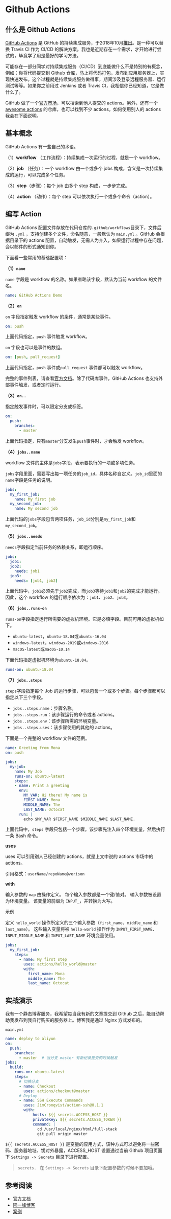 # Github Actions

## 什么是 Github Actions

[GitHub Actions](https://github.com/features/actions) 是 GitHub 的持续集成服务，于2018年10月[推出](https://github.blog/changelog/2018-10-16-github-actions-limited-beta/)。是一种可以替换 Travis CI 作为 CI/CD 的解决方案。我也是近期存在一个需求，才开始进行尝试的，毕竟学了用是最好的学习方法。

可能存在一部分同学对持续集成服务（CI/CD）到底能做什么不是特别的有概念，例如：你将代码提交到 Github 仓库，马上将代码打包，发布到应用服务器上，实现快速发布。这个过程就是持续集成服务做得事，期间涉及登录远程服务器、运行测试等等。如果你之前用过 Jenkins 或者 Travis CI，我相信你已经知道，它是做什么了。

GitHub 做了一个[官方市场](https://github.com/marketplace?type=actions)，可以搜索到他人提交的 actions。另外，还有一个 [awesome actions](https://github.com/sdras/awesome-actions) 的仓库，也可以找到不少 actions。如何使用别人的 actions 我会在下面说明。

## 基本概念

GitHub Actions 有一些自己的术语。

（1）**workflow** （工作流程）：持续集成一次运行的过程，就是一个 workflow。

（2）**job** （任务）：一个 workflow 由一个或多个 jobs 构成，含义是一次持续集成的运行，可以完成多个任务。

（3）**step**（步骤）：每个 job 由多个 step 构成，一步步完成。

（4）**action** （动作）：每个 step 可以依次执行一个或多个命令（action）。

## 编写 Action

GitHub Actions 配置文件存放在代码仓库的`.github/workflows`目录下，文件后缀为 `.yml` ，支持创建多个文件，命名随意，一般默认为 `main.yml` 。GitHub 会根据目录下的 actions 配置，自动触发，无需人为介入，如果运行过程中存在问题，会以邮件的形式通知到你。

下面看一些常用的基础配置项：

**（1）`name`**

`name` 字段是 workflow 的名称。如果省略该字段，默认为当前 workflow 的文件名。

 ```yaml
 name: GitHub Actions Demo
 ```

**（2）`on`**

`on` 字段指定触发 workflow 的条件，通常是某些事件。

 ```yaml
 on: push
 ```

上面代码指定，`push` 事件触发 workflow。

`on` 字段也可以是事件的数组。

 ```yaml
 on: [push, pull_request]
 ```

上面代码指定，`push` 事件或`pull_request` 事件都可以触发 workflow。

完整的事件列表，请查看[官方文档](https://help.github.com/en/articles/events-that-trigger-workflows)。除了代码库事件，GitHub Actions 也支持外部事件触发，或者定时运行。

**（3）`on..`**

指定触发事件时，可以限定分支或标签。

 ```yaml
 on:
   push:
     branches:    
       - master
 ```

上面代码指定，只有`master`分支发生`push`事件时，才会触发 workflow。

**（4）`jobs..name`**

workflow 文件的主体是`jobs`字段，表示要执行的一项或多项任务。

`jobs`字段里面，需要写出每一项任务的`job_id`，具体名称自定义。`job_id`里面的`name`字段是任务的说明。

 ```yaml
 jobs:
   my_first_job:
     name: My first job
   my_second_job:
     name: My second job
 ```

上面代码的`jobs`字段包含两项任务，`job_id`分别是`my_first_job`和`my_second_job`。

**（5）`jobs..needs`**

`needs`字段指定当前任务的依赖关系，即运行顺序。

 ```yaml
 jobs:
   job1:
   job2:
     needs: job1
   job3:
     needs: [job1, job2]
 ```

上面代码中，`job1`必须先于`job2`完成，而`job3`等待`job1`和`job2`的完成才能运行。因此，这个 workflow 的运行顺序依次为：`job1`、`job2`、`job3`。

**（6）`jobs..runs-on`**

`runs-on`字段指定运行所需要的虚拟机环境。它是必填字段。目前可用的虚拟机如下。

 - `ubuntu-latest`，`ubuntu-18.04`或`ubuntu-16.04`
 - `windows-latest`，`windows-2019`或`windows-2016`
 - `macOS-latest`或`macOS-10.14`

下面代码指定虚拟机环境为`ubuntu-18.04`。

 ```yaml
 runs-on: ubuntu-18.04
 ```

**（7）`jobs..steps`**

`steps`字段指定每个 Job 的运行步骤，可以包含一个或多个步骤。每个步骤都可以指定以下三个字段。

 - `jobs..steps.name`：步骤名称。
 - `jobs..steps.run`：该步骤运行的命令或者 actions。
 - `jobs..steps.env`：该步骤所需的环境变量。
 - `jobs..steps.uses`：该步骤使用的其他的 actions。

下面是一个完整的 workflow 文件的范例。

 ```yaml
 name: Greeting from Mona
 on: push
 
 jobs:
   my-job:
     name: My Job
     runs-on: ubuntu-latest
     steps:
     - name: Print a greeting
       env:
         MY_VAR: Hi there! My name is
         FIRST_NAME: Mona
         MIDDLE_NAME: The
         LAST_NAME: Octocat
       run: |
         echo $MY_VAR $FIRST_NAME $MIDDLE_NAME $LAST_NAME.
 ```

上面代码中，`steps` 字段只包括一个步骤。该步骤先注入四个环境变量，然后执行一条 Bash 命令。

**uses**

uses 可以引用别人已经创建的 actions，就是上文中说的 actions 市场中的 actions。

引用格式：`userName/repoName@verison`

**with**

输入参数的 `map` 由操作定义。 每个输入参数都是一个键/值对。 输入参数被设置为环境变量。 该变量的前缀为 `INPUT_`，并转换为大写。

示例

定义 `hello_world` 操作所定义的三个输入参数（`first_name`、`middle_name` 和 `last_name`）。 这些输入变量将被 `hello-world` 操作作为 `INPUT_FIRST_NAME`、`INPUT_MIDDLE_NAME` 和 `INPUT_LAST_NAME` 环境变量使用。

```yaml
jobs:
  my_first_job:
    steps:
      - name: My first step
        uses: actions/hello_world@master
        with:
          first_name: Mona
          middle_name: The
          last_name: Octocat 
```

## 实战演示

我有一个静态博客服务，我希望每当我有新的文章提交到 Github 之后，能自动帮助我发布到我自行购买的服务器上。博客我是通过 Nginx 方式发布的。

`main.yml`

```yaml
name: deploy to aliyun
on:
  push:
    branches:
      - master  # 当分支 master 有新纪录提交的时候触发
jobs:
  build:
    runs-on: ubuntu-latest
    steps:
      # 切换分支
      - name: Checkout
        uses: actions/checkout@master
      # Deploy
      - name: SSH Execute Commands
        uses: JimCronqvist/action-ssh@0.1.1
        with:
            hosts: ${{ secrets.ACCESS_HOST }}
            privateKey: ${{ secrets.ACCESS_TOKEN }}
            command: |
              cd /usr/local/nginx/html/full-stack
              git pull origin master
```

`${{ secrets.ACCESS_HOST }}` 是变量的应用方式，该种方式可以避免将一些密码、服务器地址、钥对外暴露，ACCESS_HOST 设置通过当前 Github 项目页面下  `Settings -> Secrets` 目录下进行配置。

> `secrets. ` 在 `Settings -> Secrets` 目录下配置参数的时候不要加哦。

## 参考阅读

- [官方文档](https://help.github.com/cn/actions/reference/workflow-syntax-for-github-actions#)
- [阮一峰博客](http://www.ruanyifeng.com/blog/2019/09/getting-started-with-github-actions.html)
- [案例](https://juejin.im/post/5c417da751882525c63809cd)


